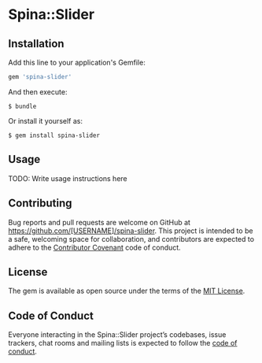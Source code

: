 # Spina::Slider

## Installation

Add this line to your application's Gemfile:

```ruby
gem 'spina-slider'
```

And then execute:

    $ bundle

Or install it yourself as:

    $ gem install spina-slider

## Usage

TODO: Write usage instructions here

## Contributing

Bug reports and pull requests are welcome on GitHub at https://github.com/[USERNAME]/spina-slider. This project is intended to be a safe, welcoming space for collaboration, and contributors are expected to adhere to the [Contributor Covenant](http://contributor-covenant.org) code of conduct.

## License

The gem is available as open source under the terms of the [MIT License](https://opensource.org/licenses/MIT).

## Code of Conduct

Everyone interacting in the Spina::Slider project’s codebases, issue trackers, chat rooms and mailing lists is expected to follow the [code of conduct](https://github.com/[USERNAME]/spina-slider/blob/master/CODE_OF_CONDUCT.md).
